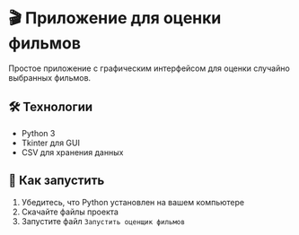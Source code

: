 # 🎬 Приложение для оценки фильмов

Простое приложение с графическим интерфейсом для оценки случайно выбранных фильмов.

## 🛠️ Технологии

- Python 3
- Tkinter для GUI
- CSV для хранения данных

## 🚀 Как запустить

1. Убедитесь, что Python установлен на вашем компьютере
2. Скачайте файлы проекта
3. Запустите файл `Запустить оценщик фильмов`
